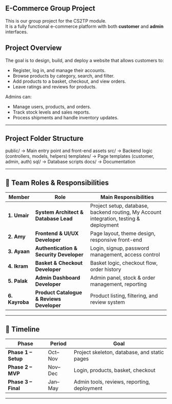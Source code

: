 ## E-Commerce Group Project

This is our group project for the CS2TP module.  
It is a fully functional e-commerce platform with both **customer** and **admin** interfaces.

##  Project Overview

The goal is to design, build, and deploy a website that allows customers to:
- Register, log in, and manage their accounts.
- Browse products by category, search, and filter.
- Add products to a basket, checkout, and view orders.
- Leave ratings and reviews for products.

Admins can:
- Manage users, products, and orders.
- Track stock levels and sales reports.
- Process shipments and handle inventory updates.

---

##  Project Folder Structure

public/ → Main entry point and front-end assets
src/ → Backend logic (controllers, models, helpers)
templates/ → Page templates (customer, admin, auth)
sql/ → Database scripts
docs/ → Documentation


---

## 👥 Team Roles & Responsibilities

| Member | Role | Main Responsibilities |
|--------------|--------------------------------------|--------|
| **1. Umair** | **System Architect & Database Lead** | Project setup, database, backend routing, My Account integration, testing & deployment |
| **2. Amy**   | **Frontend & UI/UX Developer** | Page layout, theme design, responsive front-end |
| **3. Ayaan** | **Authentication & Security Developer** | Login, signup, password management, access control |
| **4. Ikram** | **Basket & Checkout Developer** | Basket logic, checkout flow, order history |
| **5. Palak** | **Admin Dashboard Developer** | Admin panel, stock & order management, reporting |
| **6. Kayroba** | **Product Catalogue & Reviews Developer** | Product listing, filtering, and review system |

---

## 📅 Timeline

| Phase  | Period  | Goal |
|--------|---------|------|
| **Phase 1 – Setup** | Oct–Nov | Project skeleton, database, and static pages |
| **Phase 2 – MVP** | Nov–Dec | Login, products, basket, checkout |
| **Phase 3 – Final** | Jan–May | Admin tools, reviews, reporting, deployment |

---
